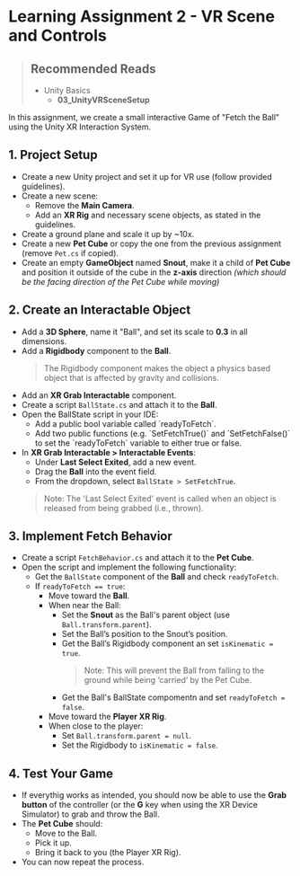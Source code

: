 # Learning Assignment 2 - VR Scene and Controls

> ## Recommended Reads
> - Unity Basics
>   - **03_UnityVRSceneSetup**

In this assignment, we create a small interactive Game of "Fetch the Ball" using the Unity XR Interaction System.

## 1. Project Setup
- Create a new Unity project and set it up for VR use (follow provided guidelines).
- Create a new scene:
  - Remove the **Main Camera**.
  - Add an **XR Rig** and necessary scene objects, as stated in the guidelines.
- Create a ground plane and scale it up by ~10x.
- Create a new **Pet Cube** or copy the one from the previous assignment (remove `Pet.cs` if copied).
- Create an empty **GameObject** named **Snout**, make it a child of **Pet Cube** and position it outside of the cube in the **z-axis** direction *(which should be the facing direction of the Pet Cube while moving)*

## 2. Create an Interactable Object
- Add a **3D Sphere**, name it "Ball", and set its scale to **0.3** in all dimensions.
- Add a **Rigidbody** component to the **Ball**.
  > The Rigidbody component makes the object a physics based object that is affected by gravity and collisions.
- Add an **XR Grab Interactable** component.
- Create a script `BallState.cs` and attach it to the **Ball**.
- Open the BallState script in your IDE: 
  - Add a public bool variable called ´readyToFetch´.
  - Add two public functions (e.g. ´SetFetchTrue()´ and ´SetFetchFalse()´ to set the ´readyToFetch´ variable to either true or false.
- In **XR Grab Interactable > Interactable Events**:
  - Under **Last Select Exited**, add a new event.
  - Drag the **Ball** into the event field.
  - From the dropdown, select `BallState > SetFetchTrue`.
  > Note: The 'Last Select Exited' event is called when an object is released from being grabbed (i.e., thrown).

## 3. Implement Fetch Behavior

- Create a script `FetchBehavior.cs` and attach it to the **Pet Cube**.
- Open the script and implement the following functionality:
  - Get the `BallState` component of the **Ball** and check `readyToFetch`.
  - If `readyToFetch == true`:
    - Move toward the **Ball**.
    - When near the Ball:
      - Set the **Snout** as the Ball's parent object (use `Ball.transform.parent`).
      - Set the Ball’s position to the Snout’s position.
      - Get the Ball’s Rigidbody component an set `isKinematic = true`.
        > Note: This will prevent the Ball from falling to the ground while being ‘carried’ by the Pet Cube. 
      - Get the Ball's BallState compomentn and set `readyToFetch = false`.
    - Move toward the **Player XR Rig**.
    - When close to the player:
      - Set `Ball.transform.parent = null`.
      - Set the Rigidbody to `isKinematic = false`.

## 4. Test Your Game
- If everythig works as intended, you should now be able to use the **Grab button** of the controller (or the **G** key when using the XR Device Simulator) to grab and throw the Ball.
- The **Pet Cube** should:
  - Move to the Ball.
  - Pick it up.
  - Bring it back to you (the Player XR Rig).
- You can now repeat the process.

